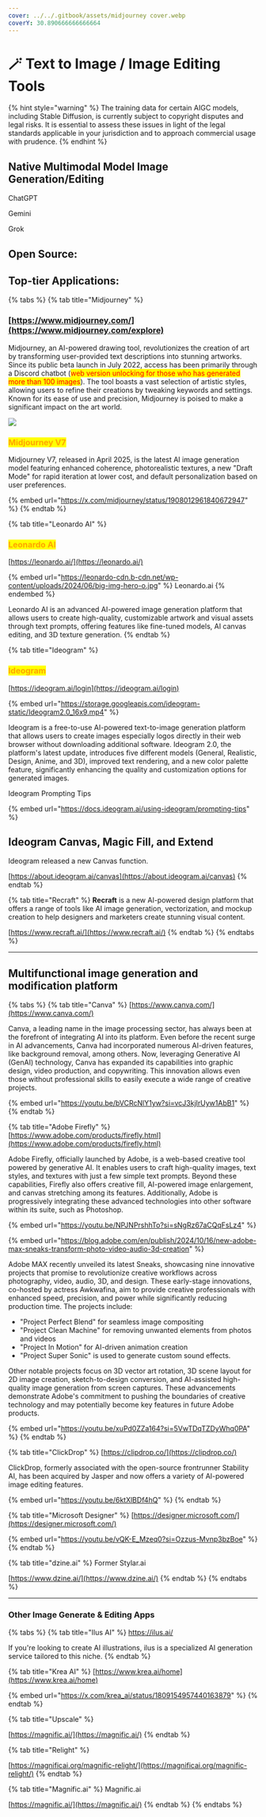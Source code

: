 ```yaml
---
cover: ../../.gitbook/assets/midjourney cover.webp
coverY: 30.890666666666664
---
```


# 🪄 Text to Image / Image Editing Tools

{% hint style="warning" %}
The training data for certain AIGC models, including Stable Diffusion, is currently subject to copyright disputes and legal risks. It is essential to assess these issues in light of the legal standards applicable in your jurisdiction and to approach commercial usage with prudence.
{% endhint %}

## Native Multimodal Model Image Generation/Editing

ChatGPT

Gemini

Grok

## Open Source:





## Top-tier Applications:

{% tabs %}
{% tab title="Midjourney" %}
### &#x20;[https://www.midjourney.com/](https://www.midjourney.com/explore)

Midjourney, an AI-powered drawing tool, revolutionizes the creation of art by transforming user-provided text descriptions into stunning artworks. Since its public beta launch in July 2022, access has been primarily through a Discord chatbot (<mark style="color:red;">web version unlocking for those who has generated more than 100 images</mark>). The tool boasts a vast selection of artistic styles, allowing users to refine their creations by tweaking keywords and settings. Known for its ease of use and precision, Midjourney is poised to make a significant impact on the art world.&#x20;

![](../../.gitbook/assets/Midjourney.png)

### <mark style="color:orange;">**Midjourney V7**</mark>

Midjourney V7, released in April 2025, is the latest AI image generation model featuring enhanced coherence, photorealistic textures, a new "Draft Mode" for rapid iteration at lower cost, and default personalization based on user preferences.

{% embed url="https://x.com/midjourney/status/1908012961840672947" %}
{% endtab %}

{% tab title="Leonardo AI" %}
### <mark style="color:orange;">Leonardo AI</mark>

[https://leonardo.ai/](https://leonardo.ai/)

{% embed url="https://leonardo-cdn.b-cdn.net/wp-content/uploads/2024/06/big-img-hero-o.jpg" %}
Leonardo.ai
{% endembed %}

Leonardo AI is an advanced AI-powered image generation platform that allows users to create high-quality, customizable artwork and visual assets through text prompts, offering features like fine-tuned models, AI canvas editing, and 3D texture generation.
{% endtab %}

{% tab title="Ideogram" %}
### <mark style="color:orange;">Ideogram</mark>

[https://ideogram.ai/login](https://ideogram.ai/login)

{% embed url="https://storage.googleapis.com/ideogram-static/Ideogram2.0_16x9.mp4" %}

Ideogram is a free-to-use AI-powered text-to-image generation platform that allows users to create images especially logos directly in their web browser without downloading additional software. Ideogram 2.0, the platform's latest update, introduces five different models (General, Realistic, Design, Anime, and 3D), improved text rendering, and a new color palette feature, significantly enhancing the quality and customization options for generated images.

Ideogram Prompting Tips

{% embed url="https://docs.ideogram.ai/using-ideogram/prompting-tips" %}

## Ideogram Canvas, Magic Fill, and Extend

Ideogram released a new Canvas function.

[https://about.ideogram.ai/canvas](https://about.ideogram.ai/canvas)
{% endtab %}

{% tab title="Recraft" %}
**Recraft** is a new AI-powered design platform that offers a range of tools like AI image generation, vectorization, and mockup creation to help designers and marketers create stunning visual content.

[https://www.recraft.ai/](https://www.recraft.ai/)
{% endtab %}
{% endtabs %}

***

## Multifunctional image generation and modification platform

{% tabs %}
{% tab title="Canva" %}
[https://www.canva.com/](https://www.canva.com/)

Canva, a leading name in the image processing sector, has always been at the forefront of integrating AI into its platform. Even before the recent surge in AI advancements, Canva had incorporated numerous AI-driven features, like background removal, among others. Now, leveraging Generative AI (GenAI) technology, Canva has expanded its capabilities into graphic design, video production, and copywriting. This innovation allows even those without professional skills to easily execute a wide range of creative projects.

{% embed url="https://youtu.be/bVCRcNlY1yw?si=vcJ3kjIrUyw1AbB1" %}
{% endtab %}

{% tab title="Adobe Firefly" %}
[https://www.adobe.com/products/firefly.html](https://www.adobe.com/products/firefly.html)

Adobe Firefly, officially launched by Adobe, is a web-based creative tool powered by generative AI. It enables users to craft high-quality images, text styles, and textures with just a few simple text prompts. Beyond these capabilities, Firefly also offers creative fill, AI-powered image enlargement, and canvas stretching among its features. Additionally, Adobe is progressively integrating these advanced technologies into other software within its suite, such as Photoshop.

{% embed url="https://youtu.be/NPJNPrshhTo?si=sNgRz67aCQqFsLz4" %}

{% embed url="https://blog.adobe.com/en/publish/2024/10/16/new-adobe-max-sneaks-transform-photo-video-audio-3d-creation" %}

Adobe MAX recently unveiled its latest Sneaks, showcasing nine innovative projects that promise to revolutionize creative workflows across photography, video, audio, 3D, and design. These early-stage innovations, co-hosted by actress Awkwafina, aim to provide creative professionals with enhanced speed, precision, and power while significantly reducing production time. The projects include:

* &#x20;"Project Perfect Blend" for seamless image compositing
* "Project Clean Machine" for removing unwanted elements from photos and videos
* "Project In Motion" for AI-driven animation creation
* "Project Super Sonic" is used to generate custom sound effects.

Other notable projects focus on 3D vector art rotation, 3D scene layout for 2D image creation, sketch-to-design conversion, and AI-assisted high-quality image generation from screen captures. These advancements demonstrate Adobe's commitment to pushing the boundaries of creative technology and may potentially become key features in future Adobe products.

{% embed url="https://youtu.be/xuPd0ZZa164?si=5VwTDqTZDyWhq0PA" %}
{% endtab %}

{% tab title="ClickDrop" %}
[https://clipdrop.co/](https://clipdrop.co/)

ClickDrop, formerly associated with the open-source frontrunner Stability AI, has been acquired by Jasper and now offers a variety of AI-powered image editing features.

{% embed url="https://youtu.be/6ktXlBDf4hQ" %}
{% endtab %}

{% tab title="Microsoft Designer" %}
[https://designer.microsoft.com/](https://designer.microsoft.com/)

{% embed url="https://youtu.be/vQK-E_Mzeq0?si=Ozzus-Mvnp3bzBoe" %}
{% endtab %}

{% tab title="dzine.ai" %}
Former Stylar.ai

[https://www.dzine.ai/](https://www.dzine.ai/)
{% endtab %}
{% endtabs %}

***

### Other Image Generate & Editing Apps

{% tabs %}
{% tab title="Ilus AI" %}
[https://](https://ilus.ai/)[ilus.ai/](https://ilus.ai/)

If you're looking to create AI illustrations, ilus is a specialized AI generation service tailored to this niche.&#x20;
{% endtab %}

{% tab title="Krea AI" %}
[https://www.krea.ai/home](https://www.krea.ai/home)

{% embed url="https://x.com/krea_ai/status/1809154957440163879" %}
{% endtab %}

{% tab title="Upscale" %}


[https://magnific.ai/](https://magnific.ai/)
{% endtab %}

{% tab title="Relight" %}


[https://magnificai.org/magnific-relight/](https://magnificai.org/magnific-relight/)
{% endtab %}

{% tab title="Magnific.ai" %}
Magnific.ai

[https://magnific.ai/](https://magnific.ai/)
{% endtab %}
{% endtabs %}
